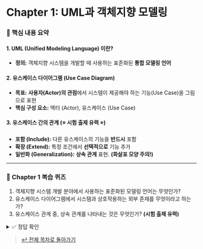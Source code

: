 # Chapter 1: UML과 객체지향 모델링

### 🎯 핵심 내용 요약

#### 1. UML (Unified Modeling Language) 이란?
* **정의:** 객체지향 시스템을 개발할 때 사용하는 표준화된 **통합 모델링 언어**

#### 2. 유스케이스 다이어그램 (Use Case Diagram)
* **목표:** **사용자(Actor)의 관점**에서 시스템이 제공해야 하는 기능(Use Case)을 그림으로 표현
* **핵심 구성 요소:** 액터 (Actor), 유스케이스 (Use Case)

#### 3. 유스케이스 간의 관계 (⭐ 시험 출제 유력 ⭐)
* **포함 (Include):** 다른 유스케이스의 기능을 **반드시** 포함
* **확장 (Extend):** 특정 조건에서 **선택적으로** 기능 추가
* **일반화 (Generalization):** **상속 관계** 표현. **(화살표 모양 주의!)**

---

### 📝 Chapter 1 복습 퀴즈
1.  객체지향 시스템 개발 분야에서 사용하는 표준화된 모델링 언어는 무엇인가?
2.  유스케이스 다이어그램에서 시스템과 상호작용하는 외부 존재를 무엇이라고 하는가?
3.  유스케이스 관계 중, 상속 관계를 나타내는 것은 무엇인가? **(시험 출제 유력)**

<details>
<summary>✅ 정답 확인</summary>

1.  **UML (Unified Modeling Language)**
2.  **액터 (Actor)**
3.  **일반화 (Generalization)**

</details>

> [↩️ 전체 목차로 돌아가기](../../README.md)

